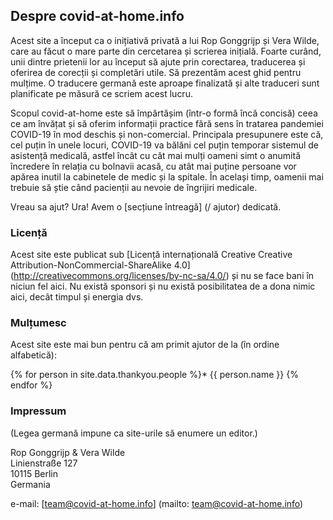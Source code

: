## Despre covid-at-home.info

Acest site a început ca o inițiativă privată a lui Rop Gonggrijp și Vera Wilde, care au făcut o mare parte din cercetarea și scrierea inițială. Foarte curând, unii dintre prietenii lor au început să ajute prin corectarea, traducerea și oferirea de corecții și completări utile. Să prezentăm acest ghid pentru mulțime. O traducere germană este aproape finalizată și alte traduceri sunt planificate pe măsură ce scriem acest lucru.

Scopul covid-at-home este să împărtășim (într-o formă încă concisă) ceea ce am învățat și să oferim informații practice fără sens în tratarea pandemiei COVID-19 în mod deschis și non-comercial. Principala presupunere este că, cel puțin în unele locuri, COVID-19 va bălăni cel puțin temporar sistemul de asistență medicală, astfel încât cu cât mai mulți oameni simt o anumită încredere în relația cu bolnavii acasă, cu atât mai puține persoane vor apărea inutil la cabinetele de medic și la spitale. În același timp, oamenii mai trebuie să știe când pacienții au nevoie de îngrijiri medicale.

Vreau sa ajut? Ura! Avem o [secțiune întreagă] (/ ajutor) dedicată.

### Licență

Acest site este publicat sub [Licență internațională Creative Creative Attribution-NonCommercial-ShareAlike 4.0] (http://creativecommons.org/licenses/by-nc-sa/4.0/) și nu se face bani în niciun fel aici. Nu există sponsori și nu există posibilitatea de a dona nimic aici, decât timpul și energia dvs.

### Mulțumesc

Acest site este mai bun pentru că am primit ajutor de la (în ordine alfabetică):

{% for person in site.data.thankyou.people %}* {{ person.name }}
{% endfor %}

### Impressum

(Legea germană impune ca site-urile să enumere un editor.)

Rop Gonggrijp & Vera Wilde <br>
Linienstraße 127 <br>
10115 Berlin <br>
Germania

e-mail: [team@covid-at-home.info] (mailto: team@covid-at-home.info)
